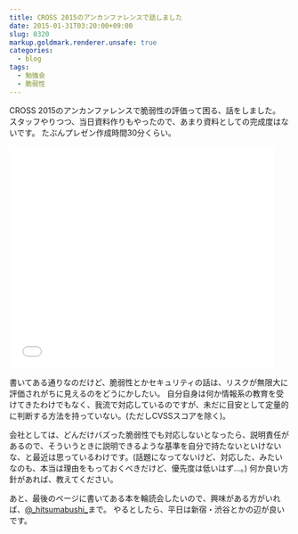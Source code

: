 ```yaml
---
title: CROSS 2015のアンカンファレンスで話しました
date: 2015-01-31T03:20:00+09:00
slug: 0320
markup.goldmark.renderer.unsafe: true
categories:
  - blog
tags:
  - 勉強会
  - 脆弱性
---
```


CROSS 2015のアンカンファレンスで脆弱性の評価って困る、話をしました。
スタッフやりつつ、当日資料作りもやったので、あまり資料としての完成度はないです。
たぶんプレゼン作成時間30分くらい。

<iframe src="//www.slideshare.net/slideshow/embed_code/44084336" width="476" height="400" frameborder="0" marginwidth="0" marginheight="0" scrolling="no"></iframe>

書いてある通りなのだけど、脆弱性とかセキュリティの話は、リスクが無限大に評価されがちに見えるのをどうにかしたい。
自分自身は何か情報系の教育を受けてきたわけでもなく、我流で対応しているのですが、未だに目安として定量的に判断する方法を持っていない。(ただしCVSSスコアを除く)。

会社としては、どんだけバズった脆弱性でも対応しないとなったら、説明責任があるので、そういうときに説明できるような基準を自分で持たないといけないな、と最近は思っているわけです。(話題になってないけど、対応した、みたいなのも、本当は理由をもっておくべきだけど、優先度は低いはず...。)
何か良い方針があれば、教えてください。


あと、最後のページに書いてある本を輪読会したいので、興味がある方がいれば、[@\_hitsumabushi\_](https://twitter.com/_hitsumabushi_)まで。
やるとしたら、平日は新宿・渋谷とかの辺が良いです。

